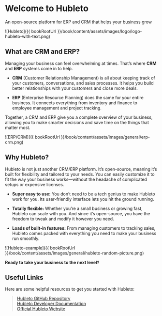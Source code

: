 # Welcome to Hubleto

An open-source platform for ERP and CRM that helps your business grow

![Hubleto]({{ bookRootUrl }}/book/content/assets/images/logo/logo-hubleto-with-text.png)

## What are CRM and ERP?

Managing your business can feel overwhelming at times. That’s where **CRM** and **ERP** systems come in to help.

* **CRM** (Customer Relationship Management) is all about keeping track of your customers, conversations, and sales processes. It helps you build better relationships with your customers and close more deals.

* **ERP** (Enterprise Resource Planning) does the same for your entire business. It connects everything from inventory and finance to employee management and project tracking.

Together, a CRM and ERP give you a complete overview of your business, allowing you to make smarter decisions and save time on the things that matter most.

![ERP/CRM]({{ bookRootUrl }}/book/content/assets/images/general/erp-crm.png)

## Why Hubleto?

Hubleto is not just another CRM/ERP platform. It’s open-source, meaning it’s built for flexibility and tailored to your needs. You can easily customize it to fit the way your business works—without the headache of complicated setups or expensive licenses.

* **Super easy to use:** You don’t need to be a tech genius to make Hubleto work for you. Its user-friendly interface lets you hit the ground running.
  
* **Totally flexible:** Whether you’re a small business or growing fast, Hubleto can scale with you. And since it’s open-source, you have the freedom to tweak and modify it however you need.
  
* **Loads of built-in features:** From managing customers to tracking sales, Hubleto comes packed with everything you need to make your business run smoothly.

![Hubleto-example]({{ bookRootUrl }}/book/content/assets/images/general/hubleto-random-picture.png)

**Ready to take your business to the next level?**

## Useful Links

Here are some helpful resources to get you started with Hubleto:

> [Hubleto GitHub Repository](https://github.com/wai-blue/hubleto)  
> [Hubleto Developer Documentation](https://developer.hubleto.com/about)  
> [Official Hubleto Website](https://www.hubleto.com/en/)
